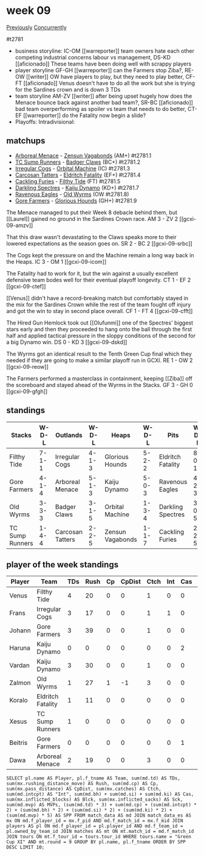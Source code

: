 # week 09

[Previously](week08)
[Concurrently](../ogiii/week04)

#t2781



* business storyline: IC-OM [[warreporter]] team owners hate each other competing industrial concerns labour vs management, DS-KD [[aficionado]] These teams have been doing well with scrappy players
* player storyline  GF-GH [[warreporter]] can the Farmers stop Ziba?, RE-OW [[writer]] OW have players to play, but they need to play better, CF-FT [[aficionado]] Venus doesn't have to do all the work but she is trying for the Sardines crown and is down 3 TDs  
* team storyline AM-ZV [[writer]] after being upset hugely how does the Menace bounce back against another bad team?, SR-BC [[aficionado]] bad team overperforming as spoiler vs team that needs to do better, CT-EF [[warreporter]] do the Fatality now begin a slide?
* Playoffs: Intradivisional: 


## matchups

* [Arboreal Menace](../../teams/arborealmenace) - [Zensun Vagabonds](../../teams/zensunvagabonds) (AM+) #t2781.1
* [TC Sump Runners](../../teams/sumprunners) - [Badger Claws](../../teams/badgerclaws) (BC+) #t2781.2
* [Irregular Cogs](../../teams/irregularcogs) - [Orbital Machine](../../teams/orbitalmachine) (IC) #t2781.3
* [Carcosan Tatters](../../teams/carcosantatters) - [Eldritch Fatality](../../teams/eldritchfatality) (EF+) #t2781.4
* [Cackling Furies](../../teams/cacklingfuries) - [Filthy Tide](../../teams/filthytide) (FT) #t2781.5
* [Darkling Spectres](../../teams/darklingspectres) - [Kaiju Dynamo](../../teams/kaijudynamo) (KD+) #t2781.7
* [Ravenous Eagles](../../teams/ravenouseagles) - [Old Wyrms](../../teams/oldwyrms) (OW #t2781.8)
* [Gore Farmers](../../teams/gorefarmers) - [Glorious Hounds](../../teams/glorioushounds) (GH+) #t2781.9

The Menace managed to put their Week 8 debacle behind them, but [[Laurel]] gained no ground in the Sardines Crown race. AM 3 - ZV 2 [[gcxi-09-amzv]]

That this draw wasn't devastating to the Claws speaks more to their lowered expectations as the season goes on. SR 2 - BC 2 [[gcxi-09-srbc]]

The Cogs kept the pressure on and the Machine remain a long way back in the Heaps. IC 3 - OM 1 [[gcxi-09-icom]]

The Fatality had to work for it, but the win against a usually excellent defensive team bodes well for their eventual playoff longevity. CT 1 - EF 2 [[gcxi-09-ctef]]

[[Venus]] didn't have a record-breaking match but comfortably stayed in the mix for the Sardines Crown while the rest of the team fought off injury and got the win to stay in second place overall. CF 1 - FT 4 [[gcxi-09-cfft]]

The Hired Gun Hemlock took out [[Olufunmi]] one of the Spectres' biggest stars early and then they proceeded to hang onto the ball through the first half and applied tactical pressure in the sloppy conditions of the second for a big Dynamo win. DS 0 - KD 3 [[gcxi-09-dskd]]

The Wyrms got an identical result to the Tenth Green Cup final which they needed if they are going to make a similar playoff run in GCXI. RE 1 - OW 2 [[gcxi-09-reow]]

The Farmers performed a masterclass in containment, keeping [[Ziba]] off the scoreboard and stayed ahead of the Wyrms in the Stacks. GF 3 - GH 0 [[gcxi-09-gfgh]]

## standings

| Stacks | W-D-L | Outlands | W-D-L | Heaps | W-D-L | Pits | W-D-L |
|-------|-----|--|--|------|------|--|--|
| Filthy Tide | 7-1-1 | Irregular Cogs | 4-1-3 | Glorious Hounds | 5-2-2 | Eldritch Fatality | 8-0-1 |
| Gore Farmers | 4-1-4 | Arboreal Menace | 5-1-3 | Kaiju Dynamo | 5-0-3 | Ravenous Eagles | 4-2-3 |
| Old Wyrms | 3-3-3 | Badger Claws | 3-1-5 | Orbital Machine | 1-3-4 | Darkling Spectres | 3-0-5 |
| TC Sump Runners | 1-4-4 | Carcosan Tatters | 2-2-5 | Zensun Vagabonds | 1-1-7 | Cackling Furies | 2-2-5 |


## player of the week standings

| Player    | Team              | TDs  | Rush | Cp   | CpDist | Ctch | Int  | Cas  | Blck | Sck  | MVP  | SPP  |
|-----------|-------------------|------|------|------|--------|------|------|------|------|------|------|------|
| Venus    | Filthy Tide       |    4 |   20 |    0 |      0 |    1 |    0 |    0 |    0 |    0 |    0 |   12 |
| Frans    | Irregular Cogs    |    3 |   17 |    0 |      0 |    1 |    1 |    0 |    5 |    0 |    0 |   11 |
| Johann   | Gore Farmers      |    3 |   39 |    0 |      0 |    1 |    0 |    0 |    1 |    0 |    0 |    9 |
| Haruna   | Kaiju Dynamo      |    0 |    0 |    0 |      0 |    0 |    0 |    2 |    9 |    1 |    1 |    9 |
| Vardan   | Kaiju Dynamo      |    3 |   30 |    0 |      0 |    1 |    0 |    0 |    1 |    0 |    0 |    9 |
| Zalmon   | Old Wyrms         |    1 |   27 |    1 |     -1 |    3 |    0 |    0 |    1 |    0 |    1 |    9 |
| Koralo   | Eldritch Fatality |    1 |   11 |    0 |      0 |    0 |    0 |    0 |    2 |    0 |    1 |    8 |
| Xesus    | TC Sump Runners   |    1 |    0 |    0 |      0 |    0 |    0 |    0 |    6 |    0 |    1 |    8 |
| Beitris  | Gore Farmers      |    0 |    0 |    0 |      0 |    0 |    0 |    1 |    8 |    0 |    1 |    7 |
| Dawa     | Arboreal Menace   |    2 |   19 |    0 |      0 |    3 |    0 |    0 |    0 |    0 |    0 |    6 |


```
SELECT pl.name AS Player, pl.f_tname AS Team, sum(md.td) AS TDs, sum(mx.rushing_distance_move) AS Rush, sum(md.cp) AS Cp,	sum(mx.pass_distance) AS CpDist, sum(mx.catches) AS Ctch, sum(md.intcpt) AS "Int", sum(md.bh) + sum(md.si) + sum(md.ki) AS Cas, sum(mx.inflicted_blocks) AS Blck, sum(mx.inflicted_sacks) AS Sck, sum(md.mvp) AS MVPs, (sum(md.td) * 3) + sum(md.cp) + (sum(md.intcpt) * 2) + (sum(md.bh) * 2) + (sum(md.si) * 2) + (sum(md.ki) * 2) + (sum(md.mvp) * 5) AS SPP FROM match_data AS md JOIN match_data_es AS mx ON md.f_player_id = mx.f_pid AND md.f_match_id = mx.f_mid JOIN players AS pl ON md.f_player_id = pl.player_id AND md.f_team_id = pl.owned_by_team_id JOIN matches AS mt ON mt.match_id = md.f_match_id JOIN tours ON mt.f_tour_id = tours.tour_id WHERE tours.name = "Green Cup XI" AND mt.round = 9 GROUP BY pl.name, pl.f_tname ORDER BY SPP DESC LIMIT 10;
```
